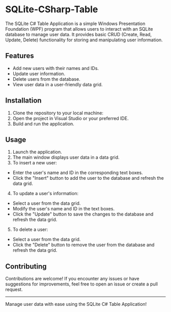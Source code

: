 # SQLite-CSharp-Table

The SQLite C# Table Application is a simple Windows Presentation Foundation (WPF) program that allows users to interact with an SQLite database to manage user data. It provides basic CRUD (Create, Read, Update, Delete) functionality for storing and manipulating user information.

## Features

- Add new users with their names and IDs.
- Update user information.
- Delete users from the database.
- View user data in a user-friendly data grid.

## Installation

1. Clone the repository to your local machine:
2. Open the project in Visual Studio or your preferred IDE.
3. Build and run the application.

## Usage

1. Launch the application.
2. The main window displays user data in a data grid.
3. To insert a new user:
- Enter the user's name and ID in the corresponding text boxes.
- Click the "Insert" button to add the user to the database and refresh the data grid.
4. To update a user's information:
- Select a user from the data grid.
- Modify the user's name and ID in the text boxes.
- Click the "Update" button to save the changes to the database and refresh the data grid.
5. To delete a user:
- Select a user from the data grid.
- Click the "Delete" button to remove the user from the database and refresh the data grid.

## Contributing

Contributions are welcome! If you encounter any issues or have suggestions for improvements, feel free to open an issue or create a pull request.

---

Manage user data with ease using the SQLite C# Table Application!
